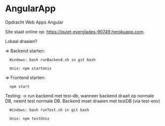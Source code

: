 # AngularApp
Opdracht Web Apps Angular

Site staat online op: https://quiet-everglades-90749.herokuapp.com.

Lokaal draaien?

  => Backend starten:
  
      Windows: bash runBackend.sh in git bash
      
      Unix: npm startUnix
      
  => Frontend starten:
  
      npm start

Testing:
  -> run backend met test-db, wanneer backend draait op normale DB, neemt test normale DB. Backend moet draaien met testDB (via test-env)
  
      Windows: bash runTest.sh in git bash
      
      Unix: npm testUnix
